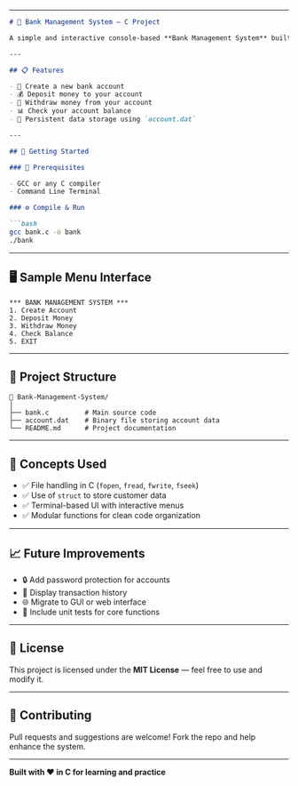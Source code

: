 
---

```markdown
# 🏦 Bank Management System — C Project

A simple and interactive console-based **Bank Management System** built using the C programming language. Create accounts, deposit/withdraw funds, and check balances — all managed through file storage.

---

## 📋 Features

- 🧾 Create a new bank account
- 💰 Deposit money to your account
- 🏧 Withdraw money from your account
- 📊 Check your account balance
- 💾 Persistent data storage using `account.dat`

---

## 🚀 Getting Started

### 🔧 Prerequisites

- GCC or any C compiler
- Command Line Terminal

### ⚙️ Compile & Run

```bash
gcc bank.c -o bank
./bank
```

---

## 🖥️ Sample Menu Interface

```
*** BANK MANAGEMENT SYSTEM ***
1. Create Account
2. Deposit Money
3. Withdraw Money
4. Check Balance
5. EXIT
```

---

## 📂 Project Structure

```
📁 Bank-Management-System/
│
├── bank.c         # Main source code
├── account.dat    # Binary file storing account data
└── README.md      # Project documentation
```

---

## 🧠 Concepts Used

- ✅ File handling in C (`fopen`, `fread`, `fwrite`, `fseek`)
- ✅ Use of `struct` to store customer data
- ✅ Terminal-based UI with interactive menus
- ✅ Modular functions for clean code organization

---

## 📈 Future Improvements

- 🔒 Add password protection for accounts
- 📃 Display transaction history
- 🌐 Migrate to GUI or web interface
- 🧪 Include unit tests for core functions

---

## 📜 License

This project is licensed under the **MIT License** — feel free to use and modify it.

---

## 🤝 Contributing

Pull requests and suggestions are welcome! Fork the repo and help enhance the system.

---

**Built with ❤️ in C for learning and practice**
